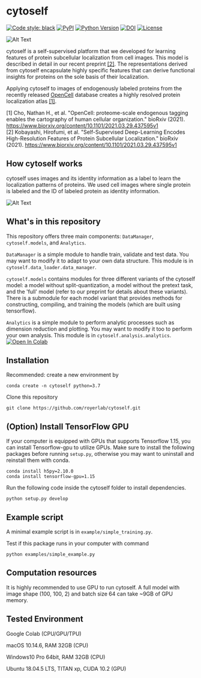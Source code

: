 # cytoself

[![Code style: black](https://img.shields.io/badge/code%20style-black-000000.svg)](https://github.com/python/black)
[![PyPI](https://img.shields.io/pypi/v/cytoself.svg)](https://pypi.org/project/cytoself)
[![Python Version](https://img.shields.io/pypi/pyversions/cytoself.svg)](https://python.org)
[![DOI](http://img.shields.io/badge/DOI-10.1101/2021.03.29.437595-B31B1B.svg)](https://doi.org/10.1101/2021.03.29.437595)
[![License](https://img.shields.io/badge/License-BSD%203--Clause-green.svg)](https://opensource.org/licenses/BSD-3-Clause)


![Alt Text](images/rotating_umap.gif)

cytoself is a self-supervised platform that we developed for learning features of protein subcellular localization from cell images. 
This model is described in detail in our recent preprint [[2]](https://www.biorxiv.org/content/10.1101/2021.03.29.437595v1).
The representations derived from cytoself encapsulate highly specific features that can derive functional insights for 
proteins on the sole basis of their localization.

Applying cytoself to images of endogenously labeled proteins from the recently released 
[OpenCell](https://opencell.czbiohub.org) database creates a highly resolved protein localization atlas
[[1]](https://www.biorxiv.org/content/10.1101/2021.03.29.437450v1). 

[1] Cho, Nathan H., et al. "OpenCell: proteome-scale endogenous tagging enables the cartography of human cellular organization." bioRxiv (2021).
https://www.biorxiv.org/content/10.1101/2021.03.29.437595v1 <br />
[2] Kobayashi, Hirofumi, et al. "Self-Supervised Deep-Learning Encodes High-Resolution Features of Protein Subcellular Localization." bioRxiv (2021).
https://www.biorxiv.org/content/10.1101/2021.03.29.437595v1


## How cytoself works
cytoself uses images and its identity information as a label to learn the localization patterns of proteins.
We used cell images where single protein is labeled and the ID of labeled protein as identity information.

![Alt Text](images/workflow.jpg)


## What's in this repository
This repository offers three main components: `DataManager`, `cytoself.models`, and `Analytics`.

`DataManager` is a simple module to handle train, validate and test data. 
You may want to modify it to adapt to your own data structure.
This module is in `cytoself.data_loader.data_manager`.

`cytoself.models` contains modules for three different variants of the cytoself model: 
a model without split-quantization, a model without the pretext task, and the 'full' model (refer to our preprint for details about these variants). 
There is a submodule for each model variant that provides methods for constructing, compiling, and training the models (which are built using tensorflow).

`Analytics` is a simple module to perform analytic processes such as dimension reduction and plotting. 
You may want to modify it too to perform your own analysis. This module is in `cytoself.analysis.analytics`. 
[![Open In Colab](https://colab.research.google.com/assets/colab-badge.svg)](https://colab.research.google.com/github/royerlab/cytoself_internal/blob/main/examples/simple_example.ipynb)


## Installation
Recommended: create a new environment by
```shell script
conda create -n cytoself python=3.7
```

Clone this repository 

```shell script
git clone https://github.com/royerlab/cytoself.git
```

## (Option) Install TensorFlow GPU
If your computer is equipped with GPUs that supports Tensorflow 1.15, you can install Tensorflow-gpu to utilize GPUs.
Make sure to install the following packages before running `setup.py`, otherwise you may want to uninstall and reinstall them with conda.
```shell script
conda install h5py=2.10.0
conda install tensorflow-gpu=1.15
```

Run the following code inside the cytoself folder to install dependencies.

```shell script
python setup.py develop
```

## Example script
A minimal example script is in `example/simple_training.py`.

Test if this package runs in your computer with command 
```shell script
python examples/simple_example.py
```


## Computation resources
It is highly recommended to use GPU to run cytoself. 
A full model with image shape (100, 100, 2) and batch size 64 can take ~9GB of GPU memory.


## Tested Environment
Google Colab (CPU/GPU/TPU)

macOS 10.14.6, RAM 32GB (CPU)

Windows10 Pro 64bit, RAM 32GB (CPU)

Ubuntu 18.04.5 LTS, TITAN xp, CUDA 10.2 (GPU)


